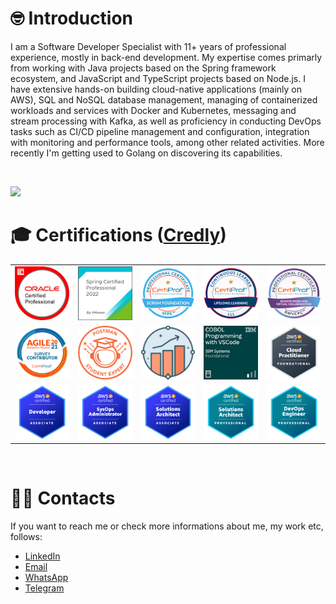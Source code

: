 # 🤓 Introduction 
I am a Software Developer Specialist with 11+ years of professional experience, mostly in back-end development. My expertise comes primarly from working with Java projects based on the Spring framework ecosystem, and JavaScript and TypeScript projects based on Node.js. I have extensive hands-on building cloud-native applications (mainly on AWS), SQL and NoSQL database management, managing of containerized workloads and services with Docker and Kubernetes, messaging and stream processing with Kafka, as well as proficiency in conducting DevOps tasks such as CI/CD pipeline management and configuration, integration with monitoring and performance tools, among other related activities. More recently I'm getting used to Golang on discovering its capabilities.

<br>

![](https://komarev.com/ghpvc/?username=davidarchanjo&color=blue)

# 🎓 Certifications ([Credly](https://www.credly.com/users/david-archanjo))
| | | | | |
| :-: | :-: | :-: | :-: | :-: |
|![1.png](./badges/java/1.png)|![1.png](./badges/vmware/1.png)|![1.png](./badges/certiprof/1.png)|![2.png](./badges/certiprof/2.png)|![3.png](./badges/certiprof/3.png)|
|![4.png](./badges/certiprof/4.png)|![1.png](./badges/postman/1.png)|![2](./badges/postman/2.png)|![1.png](./badges/ibm/1.png)|![1.png](./badges/aws/1.png)|
|![2.png](./badges/aws/2.png)|![3.png](./badges/aws/3.png)|![4.png](./badges/aws/4.png)|![5.png](./badges/aws/5.png)|![6.png](./badges/aws/6.png)|

<br>

# 👨‍💻 Contacts
If you want to reach me or check more informations about me, my work etc, follows:
- [LinkedIn](https://www.linkedin.com/in/davidarchanjo/)
- [Email](mailto:david.archanjoybr@gmail.com)
- [WhatsApp](https://api.whatsapp.com/send?phone=5511976375264)
- [Telegram](https://t.me/davidarchanjo)
